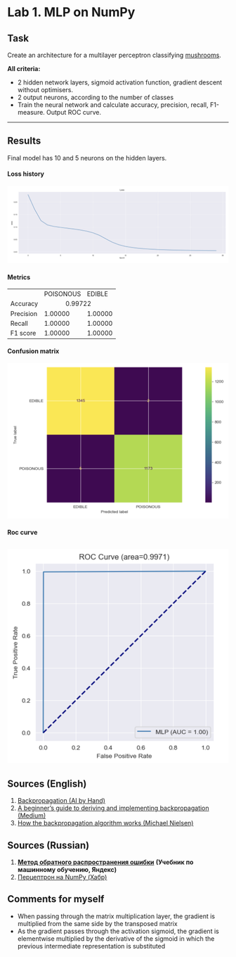 # Lab 1. MLP on NumPy

## Task

Create an architecture for a multilayer perсeptron
classifying [mushrooms](https://archive.ics.uci.edu/ml/datasets/Mushroom).

**All criteria:**

* 2 hidden network layers, sigmoid activation function, gradient descent without optimisers.
* 2 output neurons, according to the number of classes
* Train the neural network and calculate accuracy, precision, recall, F1-measure. Output ROC curve.

---

## Results

Final model has 10 and 5 neurons on the hidden layers.

#### Loss history
![Loss history](./img/Loss.png)

#### Metrics 

<table class="results" align="center">
	<tbody>
		<tr>
			<td></td>
			<td>POISONOUS</td>
			<td>EDIBLE </td>
		</tr>
		<tr>
			<td>Accuracy</td>
			<td colspan="2" align="center">0.99722</td>
		</tr>
		<tr>
			<td>Precision</td>
			<td>1.00000</td>
			<td>1.00000</td>
		</tr>
		<tr>
			<td>Recall</td>
			<td>1.00000</td>
			<td>1.00000</td>
		</tr>
        <tr>
			<td>F1 score</td>
			<td>1.00000</td>
			<td>1.00000</td>
		</tr>
	</tbody>
</table>

#### Confusion matrix
![Confusion_matrix.png](img%2FConfusion_matrix.png)

#### Roc curve
![ROC.png](img%2FROC.png)
---

## Sources (English)
1. [Backpropagation (AI by Hand)](https://dongou.tech/ai/dongou/ai-by-hand-%E2%9C%8D%EF%B8%8F-with-prof-tom-yeh-for-ai-professionals/)
2. [A beginner’s guide to deriving and implementing backpropagation (Medium)](https://medium.com/binaryandmore/beginners-guide-to-deriving-and-implementing-backpropagation-e3c1a5a1e536)
3. [How the backpropagation algorithm works (Michael Nielsen)](http://neuralnetworksanddeeplearning.com/chap2.html?source=post_page-----e3c1a5a1e536--------------------------------)
## Sources (Russian)
1. [**Метод обратного распространения ошибки**](https://education.yandex.ru/handbook/ml/article/metod-obratnogo-rasprostraneniya-oshibki) **(Учебник по машинному обучению, Яндекс)**
2. [Перцептрон на NumPy (Хабр)](https://habr.com/ru/articles/711998/)

## Comments for myself
* When passing through the matrix multiplication layer, the gradient is multiplied from the same side by the transposed matrix
* As the gradient passes through the activation sigmoid, the gradient is elementwise multiplied by the derivative of the sigmoid in which the previous intermediate representation is substituted
